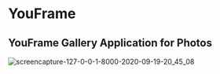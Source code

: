 # YouFrame

## YouFrame Gallery Application for Photos

![screencapture-127-0-0-1-8000-2020-09-19-20_45_08](https://user-images.githubusercontent.com/52877982/93672008-0190f580-fac5-11ea-81ef-9b4dc54e5740.png)
